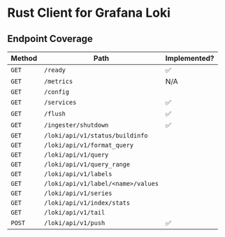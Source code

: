 # Rust Client for Grafana Loki 

## Endpoint Coverage

| Method | Path | Implemented? |
| --- | --- | --- |
| `GET` | `/ready` | ✅ |
| `GET` | `/metrics` | N/A |
| `GET` | `/config` | |
| `GET` | `/services` | ✅ |
| `GET` | `/flush` | ✅ |
| `GET` | `/ingester/shutdown` | ✅ |
| `GET` | `/loki/api/v1/status/buildinfo` | |
| `GET` | `/loki/api/v1/format_query` | |
| `GET` | `/loki/api/v1/query` | |
| `GET` | `/loki/api/v1/query_range` | |
| `GET` | `/loki/api/v1/labels` | |
| `GET` | `/loki/api/v1/label/<name>/values` | |
| `GET` | `/loki/api/v1/series` | |
| `GET` | `/loki/api/v1/index/stats` | |
| `GET` | `/loki/api/v1/tail` | |
| `POST` | `/loki/api/v1/push` | ✅ |
